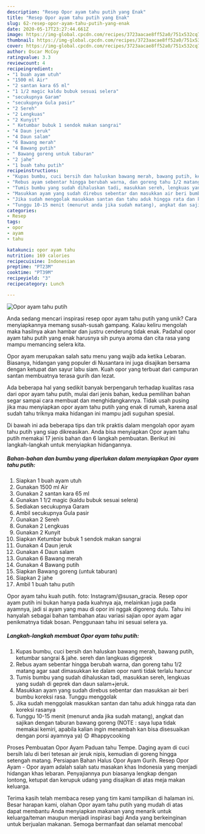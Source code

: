 ```yaml
---
description: "Resep Opor ayam tahu putih yang Enak"
title: "Resep Opor ayam tahu putih yang Enak"
slug: 62-resep-opor-ayam-tahu-putih-yang-enak
date: 2020-05-17T23:27:44.661Z
image: https://img-global.cpcdn.com/recipes/3723aacae8ff52a0/751x532cq70/opor-ayam-tahu-putih-foto-resep-utama.jpg
thumbnail: https://img-global.cpcdn.com/recipes/3723aacae8ff52a0/751x532cq70/opor-ayam-tahu-putih-foto-resep-utama.jpg
cover: https://img-global.cpcdn.com/recipes/3723aacae8ff52a0/751x532cq70/opor-ayam-tahu-putih-foto-resep-utama.jpg
author: Oscar McCoy
ratingvalue: 3.3
reviewcount: 4
recipeingredient:
- "1 buah ayam utuh"
- "1500 ml Air"
- "2 santan kara 65 ml"
- "1 1/2 magic kaldu bubuk sesuai selera"
- "secukupnya Garam"
- "secukupnya Gula pasir"
- "2 Sereh"
- "2 Lengkuas"
- "2 Kunyit"
- " Ketumbar bubuk 1 sendok makan sangrai"
- "4 Daun jeruk"
- "4 Daun salam"
- "6 Bawang merah"
- "4 Bawang putih"
- " Bawang goreng untuk taburan"
- "2 jahe"
- "1 buah tahu putih"
recipeinstructions:
- "Kupas bumbu, cuci bersih dan haluskan bawang merah, bawang putih, ketumbar sangrai &amp; jahe. sereh dan langkuas digeprek"
- "Rebus ayam sebentar hingga berubah warna, dan goreng tahu 1/2 matang agar saat dimasukkan ke dalam opor nanti tidak terlalu hancur"
- "Tumis bumbu yang sudah dihaluskan tadi, masukkan sereh, lengkuas yang sudah di geprek dan daun salam+jeruk."
- "Masukkan ayam yang sudah direbus sebentar dan masukkan air beri bumbu koreksi rasa. Tunggu menggolak"
- "Jika sudah menggolak masukkan santan dan tahu aduk hingga rata dan koreksi rasanya"
- "Tunggu 10-15 menit (menurut anda jika sudah matang), angkat dan sajikan dengan taburan bawang goreng (NOTE : saya lupa tidak memakai kemiri, apabila kalian ingin menambah kan bisa disesuaikan dengan porsi ayamnya ya) 😊 #happycooking"
categories:
- Resep
tags:
- opor
- ayam
- tahu

katakunci: opor ayam tahu 
nutrition: 169 calories
recipecuisine: Indonesian
preptime: "PT23M"
cooktime: "PT39M"
recipeyield: "3"
recipecategory: Lunch

---
```



![Opor ayam tahu putih](https://img-global.cpcdn.com/recipes/3723aacae8ff52a0/751x532cq70/opor-ayam-tahu-putih-foto-resep-utama.jpg)

Anda sedang mencari inspirasi resep opor ayam tahu putih yang unik? Cara menyiapkannya memang susah-susah gampang. Kalau keliru mengolah maka hasilnya akan hambar dan justru cenderung tidak enak. Padahal opor ayam tahu putih yang enak harusnya sih punya aroma dan cita rasa yang mampu memancing selera kita.

Opor ayam merupakan salah satu menu yang wajib ada ketika Lebaran. Biasanya, hidangan yang populer di Nusantara ini juga disajikan bersama dengan ketupat dan sayur labu siam. Kuah opor yang terbuat dari campuran santan membuatnya terasa gurih dan lezat.

Ada beberapa hal yang sedikit banyak berpengaruh terhadap kualitas rasa dari opor ayam tahu putih, mulai dari jenis bahan, kedua pemilihan bahan segar sampai cara membuat dan menghidangkannya. Tidak usah pusing jika mau menyiapkan opor ayam tahu putih yang enak di rumah, karena asal sudah tahu triknya maka hidangan ini mampu jadi suguhan spesial.


Di bawah ini ada beberapa tips dan trik praktis dalam mengolah opor ayam tahu putih yang siap dikreasikan. Anda bisa menyiapkan Opor ayam tahu putih memakai 17 jenis bahan dan 6 langkah pembuatan. Berikut ini langkah-langkah untuk menyiapkan hidangannya.

<!--inarticleads1-->

##### Bahan-bahan dan bumbu yang diperlukan dalam menyiapkan Opor ayam tahu putih:

1. Siapkan 1 buah ayam utuh
1. Gunakan 1500 ml Air
1. Gunakan 2 santan kara 65 ml
1. Gunakan 1 1/2 magic (kaldu bubuk sesuai selera)
1. Sediakan secukupnya Garam
1. Ambil secukupnya Gula pasir
1. Gunakan 2 Sereh
1. Gunakan 2 Lengkuas
1. Gunakan 2 Kunyit
1. Siapkan  Ketumbar bubuk 1 sendok makan sangrai
1. Gunakan 4 Daun jeruk
1. Gunakan 4 Daun salam
1. Gunakan 6 Bawang merah
1. Gunakan 4 Bawang putih
1. Siapkan  Bawang goreng (untuk taburan)
1. Siapkan 2 jahe
1. Ambil 1 buah tahu putih


Opor ayam tahu kuah putih. foto: Instagram/@susan_gracia. Resep opor ayam putih ini bukan hanya pada kuahnya aja, melainkan juga pada ayamnya, jadi si ayam yang mau di opor ini nggak digoreng dulu. Tahu ini hanyalah sebagai bahan tambahan atau variasi sajian opor ayam agar penikmatnya tidak bosan. Penggunaan tahu ini sesuai selera ya. 

<!--inarticleads2-->

##### Langkah-langkah membuat Opor ayam tahu putih:

1. Kupas bumbu, cuci bersih dan haluskan bawang merah, bawang putih, ketumbar sangrai &amp; jahe. sereh dan langkuas digeprek
1. Rebus ayam sebentar hingga berubah warna, dan goreng tahu 1/2 matang agar saat dimasukkan ke dalam opor nanti tidak terlalu hancur
1. Tumis bumbu yang sudah dihaluskan tadi, masukkan sereh, lengkuas yang sudah di geprek dan daun salam+jeruk.
1. Masukkan ayam yang sudah direbus sebentar dan masukkan air beri bumbu koreksi rasa. Tunggu menggolak
1. Jika sudah menggolak masukkan santan dan tahu aduk hingga rata dan koreksi rasanya
1. Tunggu 10-15 menit (menurut anda jika sudah matang), angkat dan sajikan dengan taburan bawang goreng (NOTE : saya lupa tidak memakai kemiri, apabila kalian ingin menambah kan bisa disesuaikan dengan porsi ayamnya ya) 😊 #happycooking


Proses Pembuatan Opor Ayam Paduan tahu Tempe. Daging ayam di cuci bersih lalu di beri tetesan air jeruk nipis, kemudian di goreng hingga setengah matang. Persiapan Bahan Halus Opor Ayam Gurih. Resep Opor Ayam - Opor ayam adalah salah satu masakan khas Indonesia yang menjadi hidangan khas lebaran. Penyajiannya pun biasanya lengkap dengan lontong, ketupat dan kerupuk udang yang disajikan di atas meja makan keluarga. 

Terima kasih telah membaca resep yang tim kami tampilkan di halaman ini. Besar harapan kami, olahan Opor ayam tahu putih yang mudah di atas dapat membantu Anda menyiapkan makanan yang menarik untuk keluarga/teman maupun menjadi inspirasi bagi Anda yang berkeinginan untuk berjualan makanan. Semoga bermanfaat dan selamat mencoba!
